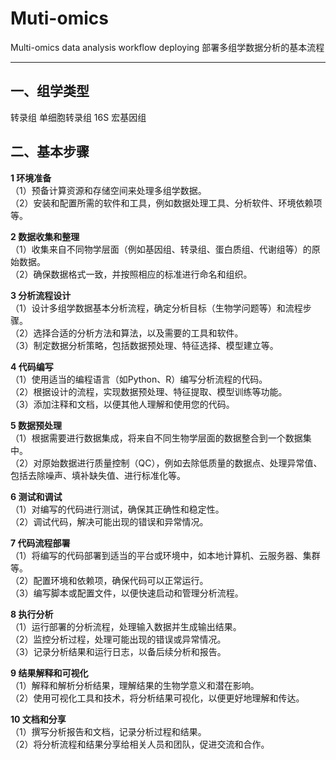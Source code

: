 # Muti-omics
Multi-omics data analysis workflow deploying
部署多组学数据分析的基本流程
****
## 一、组学类型
转录组
单细胞转录组
16S
宏基因组

## 二、基本步骤
**1 环境准备**  
（1）预备计算资源和存储空间来处理多组学数据。  
（2）安装和配置所需的软件和工具，例如数据处理工具、分析软件、环境依赖项等。  

**2 数据收集和整理**  
（1）收集来自不同物学层面（例如基因组、转录组、蛋白质组、代谢组等）的原始数据。  
（2）确保数据格式一致，并按照相应的标准进行命名和组织。  

**3 分析流程设计**  
（1）设计多组学数据基本分析流程，确定分析目标（生物学问题等）和流程步骤。  
（2）选择合适的分析方法和算法，以及需要的工具和软件。  
（3）制定数据分析策略，包括数据预处理、特征选择、模型建立等。  

**4 代码编写**  
（1）使用适当的编程语言（如Python、R）编写分析流程的代码。  
（2）根据设计的流程，实现数据预处理、特征提取、模型训练等功能。  
（3）添加注释和文档，以便其他人理解和使用您的代码。  

**5 数据预处理**  
（1）根据需要进行数据集成，将来自不同生物学层面的数据整合到一个数据集中。  
（2）对原始数据进行质量控制（QC），例如去除低质量的数据点、处理异常值、包括去除噪声、填补缺失值、进行标准化等。  

**6 测试和调试**  
（1）对编写的代码进行测试，确保其正确性和稳定性。  
（2）调试代码，解决可能出现的错误和异常情况。  

**7 代码流程部署**  
（1）将编写的代码部署到适当的平台或环境中，如本地计算机、云服务器、集群等。  
（2）配置环境和依赖项，确保代码可以正常运行。  
（3）编写脚本或配置文件，以便快速启动和管理分析流程。  

**8 执行分析**  
（1）运行部署的分析流程，处理输入数据并生成输出结果。  
（2）监控分析过程，处理可能出现的错误或异常情况。  
（3）记录分析结果和运行日志，以备后续分析和报告。  

**9 结果解释和可视化**  
（1）解释和解析分析结果，理解结果的生物学意义和潜在影响。  
（2）使用可视化工具和技术，将分析结果可视化，以便更好地理解和传达。  

**10 文档和分享**  
（1）撰写分析报告和文档，记录分析过程和结果。  
（2）将分析流程和结果分享给相关人员和团队，促进交流和合作。  



